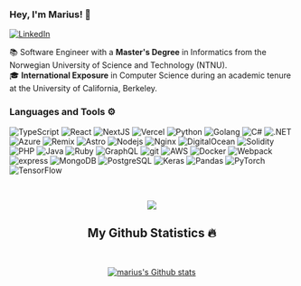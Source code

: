 ### Hey, I'm Marius! 👋

[![LinkedIn](https://img.shields.io/badge/linkedin-%230077B5.svg?style=for-the-badge&logo=linkedin&logoColor=white)](https://www.linkedin.com/in/mariuslerstein/)

📚 Software Engineer with a **Master's Degree** in Informatics from the Norwegian University of Science and Technology (NTNU).  
🎓 **International Exposure** in Computer Science during an academic tenure at the University of California, Berkeley.  

<h3>Languages and Tools ⚙️</h3>
<p>
  <img alt="TypeScript" src="https://img.shields.io/badge/-TypeScript-007ACC?style=for-the-badge&logo=typescript&logoColor=white" />
  <img alt="React" src="https://img.shields.io/badge/-React-45b8d8?style=for-the-badge&logo=react&logoColor=white" />
  <img alt="NextJS" src="https://img.shields.io/badge/Next-black?style=for-the-badge&logo=next.js&logoColor=white" />
  <img alt="Vercel" src="https://img.shields.io/badge/vercel-%23000000.svg?style=for-the-badge&logo=vercel&logoColor=white" />
  
  <img alt="Python" src="https://img.shields.io/badge/-Python-43853d?style=for-the-badge&logo=python&logoColor=white" />
  <img alt="Golang" src="https://img.shields.io/badge/go-%2300ADD8.svg?style=for-the-badge&logo=go&logoColor=white" />
  <img alt="C#" src="https://img.shields.io/badge/-C%23-F7B93E?style=for-the-badge&logo=Csharp&logoColor=white" />
  <img alt=".NET" src="https://img.shields.io/badge/-.NET-E34F26?style=for-the-badge&logo=.NET&logoColor=white" />
  <img alt="Azure" src="https://img.shields.io/badge/-Azure-2123231?style=for-the-badge&logo=MicrosoftAzure&logoColor=white" />

  <img alt="Remix" src="https://img.shields.io/badge/remix-%23000.svg?style=for-the-badge&logo=remix&logoColor=white" />
  <img alt="Astro" src="https://img.shields.io/badge/astro-%232C2052.svg?style=for-the-badge&logo=astro&logoColor=white" />
  <img alt="Nodejs" src="https://img.shields.io/badge/-Nodejs-43853d?style=for-the-badge&logo=Node.js&logoColor=white" />
  <img alt="Nginx" src="https://img.shields.io/badge/nginx-%23009639.svg?style=for-the-badge&logo=nginx&logoColor=white" />
  <img alt="DigitalOcean" src="https://img.shields.io/badge/DigitalOcean-%230167ff.svg?style=for-the-badge&logo=digitalOcean&logoColor=white" />
  
  <img alt="Solidity" src="https://img.shields.io/badge/-Solidity-B32098?style=for-the-badge&logo=solidity&logoColor=white" />
  <img alt="PHP" src="https://img.shields.io/badge/-PHP-787cb5?style=for-the-badge&logo=PHP&logoColor=white" />
  <img alt="Java" src="https://img.shields.io/badge/-Java-46a2f1?style=for-the-badge&logoColor=white" />
  <img alt="Ruby" src="https://img.shields.io/badge/-Ruby-FF1211?style=for-the-badge&logo=ruby&logoColor=white" />
  
  <img alt="GraphQL" src="https://img.shields.io/badge/-GraphQL-E10098?style=for-the-badge&logo=graphql&logoColor=white" />
  <img alt="git" src="https://img.shields.io/badge/-Git-F05032?style=for-the-badge&logo=git&logoColor=white" />
  <img alt="AWS" src="https://img.shields.io/badge/AWS-%23FF9900.svg?style=for-the-badge&logo=amazon-aws&logoColor=white" />
  
  <img alt="Docker" src="https://img.shields.io/badge/-Docker-46a2f1?style=for-the-badge&logo=docker&logoColor=white" />
  <img alt="Webpack" src="https://img.shields.io/badge/-Webpack-8DD6F9?style=for-the-badge&logo=webpack&logoColor=white" /> 
  <img alt="express" src="https://img.shields.io/badge/-Express-45b8d8?style=for-the-badge&logo=express&logoColor=white" />
  <img alt="MongoDB" src="https://img.shields.io/badge/-MongoDB-13aa52?style=for-the-badge&logo=mongodb&logoColor=white" />
  <img alt="PostgreSQL" src="https://img.shields.io/badge/postgres-%23316192.svg?style=for-the-badge&logo=postgresql&logoColor=white" />

  <img alt="Keras" src="https://img.shields.io/badge/Keras-%23D00000.svg?style=for-the-badge&logo=Keras&logoColor=white" />
  <img alt="Pandas" src="https://img.shields.io/badge/pandas-%23150458.svg?style=for-the-badge&logo=pandas&logoColor=white" />
  <img alt="PyTorch" src="https://img.shields.io/badge/PyTorch-%23EE4C2C.svg?style=for-the-badge&logo=PyTorch&logoColor=white" />
  <img alt="TensorFlow" src="https://img.shields.io/badge/TensorFlow-%23FF6F00.svg?style=for-the-badge&logo=TensorFlow&logoColor=white" />
</p>

<br>
<p align="center">
  <a href="https://github.com/Iamtripathisatyam/github-readme-streak-stats">
    <img src="https://github-readme-stats-sigma-five.vercel.app/api/top-langs/?username=mariuble&theme=dark&hide_border=true&background=22272e&stroke=0000"/>
  </a>
</p>

<h2 align="center">My Github Statistics 🔥</h2>   
<br>
<p align="center">
  <a href="https://github.com/mariuble">
  <img align="center" alt="marius's Github stats"
  src="https://github-readme-stats.vercel.app/api?username=mariuble&show_icons=true&bg_color=00000000"/>
  </a>
</p>
<br>

<!--
Links:
Stats: https://github.com/anuraghazra/github-readme-stats
Badges: https://github.com/Ileriayo/markdown-badges
Streak: https://github-readme-streak-stats.herokuapp.com/demo/
Trophies: https://github.com/ryo-ma/github-profile-trophy
-->
